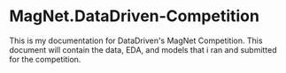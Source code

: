 # MagNet.DataDriven-Competition
This is my documentation for DataDriven's MagNet Competition. This document will contain the data, EDA, and models that i ran and submitted for the competition.

